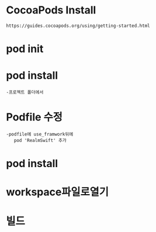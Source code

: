 # CocoaPods Install
	https://guides.cocoapods.org/using/getting-started.html

# pod init

# pod install
	-프로젝트 폴더에서

# Podfile 수정
	-podfile에 use_framwork뒤에 
       pod 'RealmSwift' 추가

# pod install


# workspace파일로열기

# 빌드
	
